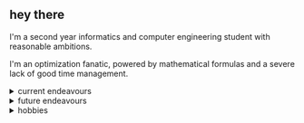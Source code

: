 ## hey there

I'm a second year informatics and computer engineering student with reasonable ambitions.

I'm an optimization fanatic, powered by mathematical formulas and a severe lack of good time management.

<details>
<summary>current endeavours</summary>

1. learning assembly on a deeper level
2. explore ways to optimize certain common algorithms
3. learn more about security and networks

</details>


<details>
<summary>future endeavours</summary>

1. find a way to not add a self destruct button to my -inators
2. steal the moon

</details>

<details>
<summary>hobbies</summary>

1. strategy games enjoyer, like trading card games or board games
2. geology. it rocks.
3. reading about anything

</details>
